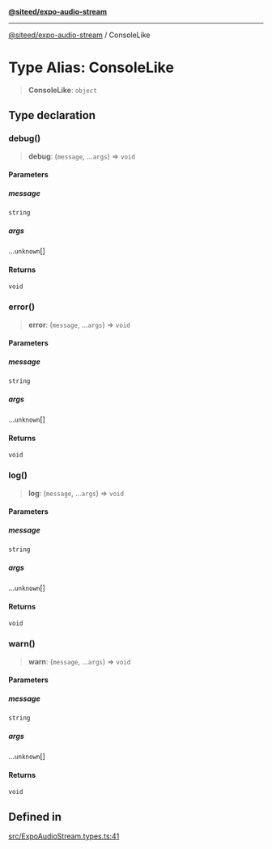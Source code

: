 [**@siteed/expo-audio-stream**](../README.md)

***

[@siteed/expo-audio-stream](../README.md) / ConsoleLike

# Type Alias: ConsoleLike

> **ConsoleLike**: `object`

## Type declaration

### debug()

> **debug**: (`message`, ...`args`) => `void`

#### Parameters

##### message

`string`

##### args

...`unknown`[]

#### Returns

`void`

### error()

> **error**: (`message`, ...`args`) => `void`

#### Parameters

##### message

`string`

##### args

...`unknown`[]

#### Returns

`void`

### log()

> **log**: (`message`, ...`args`) => `void`

#### Parameters

##### message

`string`

##### args

...`unknown`[]

#### Returns

`void`

### warn()

> **warn**: (`message`, ...`args`) => `void`

#### Parameters

##### message

`string`

##### args

...`unknown`[]

#### Returns

`void`

## Defined in

[src/ExpoAudioStream.types.ts:41](https://github.com/deeeed/expo-audio-stream/blob/0ff4dfa980836b491e9c80e129a58a745b10a742/packages/expo-audio-stream/src/ExpoAudioStream.types.ts#L41)
